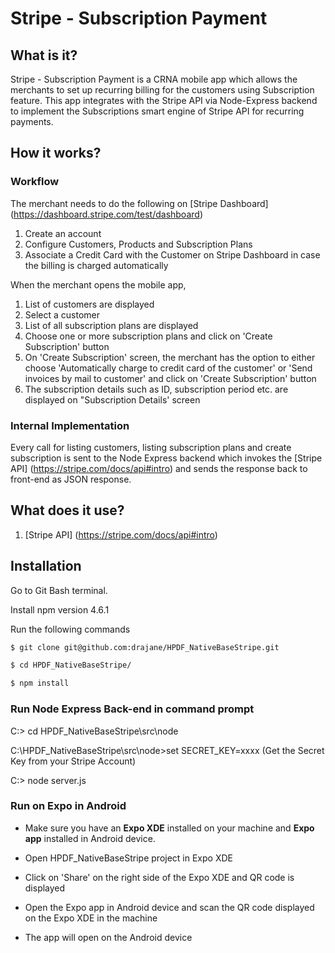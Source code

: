 # Stripe - Subscription Payment

## What is it?
Stripe - Subscription Payment is a CRNA mobile app which allows the merchants to set up recurring billing for the customers using Subscription feature.
This app integrates with the Stripe API via Node-Express backend to implement the Subscriptions smart engine of Stripe API for recurring payments.

## How it works?

### Workflow
The merchant needs to do the following on [Stripe Dashboard] (https://dashboard.stripe.com/test/dashboard)
1. Create an account 
2. Configure Customers, Products and Subscription Plans
3. Associate a Credit Card with the Customer on Stripe Dashboard in case the billing is charged automatically

When the merchant opens the mobile app,
1. List of customers are displayed
2. Select a customer 
3. List of all subscription plans are displayed
4. Choose one or more subscription plans and click on 'Create Subscription' button
5. On 'Create Subscription' screen, the merchant has the option to either choose 'Automatically charge to credit card of the customer' or 'Send invoices by mail to customer' and click on 'Create Subscription' button
6. The subscription details such as ID, subscription period etc. are displayed on "Subscription Details' screen

### Internal Implementation
Every call for listing customers, listing subscription plans and create subscription is sent to the Node Express backend which invokes the [Stripe API] (https://stripe.com/docs/api#intro) and sends the response back to front-end as JSON response.

## What does it use?
1. [Stripe API] (https://stripe.com/docs/api#intro)

## Installation

Go to Git Bash terminal.

Install npm version 4.6.1

Run the following commands

```sh
$ git clone git@github.com:drajane/HPDF_NativeBaseStripe.git

$ cd HPDF_NativeBaseStripe/

$ npm install
```

### Run Node Express Back-end in command prompt

C:\> cd HPDF_NativeBaseStripe\src\node

C:\HPDF_NativeBaseStripe\src\node>set SECRET_KEY=xxxx (Get the Secret Key from your Stripe Account)

C:\> node server.js


### Run on Expo in Android

* Make sure you have an **Expo XDE** installed on your machine and **Expo app** installed in Android device.

* Open HPDF_NativeBaseStripe project in Expo XDE

* Click on 'Share' on the right side of the Expo XDE and QR code is displayed

* Open the Expo app in Android device and scan the QR code displayed on the Expo XDE in the machine

* The app will open on the Android device

